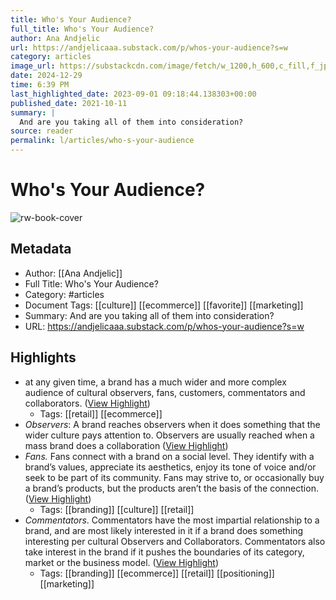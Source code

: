 ```yaml
---
title: Who's Your Audience?
full_title: Who's Your Audience?
author: Ana Andjelic
url: https://andjelicaaa.substack.com/p/whos-your-audience?s=w
category: articles
image_url: https://substackcdn.com/image/fetch/w_1200,h_600,c_fill,f_jpg,q_auto:good,fl_progressive:steep,g_auto/https%3A%2F%2Fbucketeer-e05bbc84-baa3-437e-9518-adb32be77984.s3.amazonaws.com%2Fpublic%2Fimages%2F02745850-cdea-4f89-9137-e6f57fdd4c55_719x454.png
date: 2024-12-29
time: 6:39 PM
last_highlighted_date: 2023-09-01 09:18:44.138303+00:00
published_date: 2021-10-11
summary: |
  And are you taking all of them into consideration?
source: reader
permalink: l/articles/who-s-your-audience
---
```

# Who's Your Audience?

![rw-book-cover](https://substackcdn.com/image/fetch/w_1200,h_600,c_fill,f_jpg,q_auto:good,fl_progressive:steep,g_auto/https%3A%2F%2Fbucketeer-e05bbc84-baa3-437e-9518-adb32be77984.s3.amazonaws.com%2Fpublic%2Fimages%2F02745850-cdea-4f89-9137-e6f57fdd4c55_719x454.png)

## Metadata
- Author: [[Ana Andjelic]]
- Full Title: Who's Your Audience?
- Category: #articles
- Document Tags: [[culture]] [[ecommerce]] [[favorite]] [[marketing]] 
- Summary: And are you taking all of them into consideration?
- URL: https://andjelicaaa.substack.com/p/whos-your-audience?s=w

## Highlights
- at any given time, a brand has a much wider and more complex audience of cultural observers, fans, customers, commentators and collaborators. ([View Highlight](https://read.readwise.io/read/01h980h9vyddn6c94va6ck7pfw))
    - Tags: [[retail]] [[ecommerce]] 
- *Observers*: A brand reaches observers when it does something that the wider culture pays attention to. Observers are usually reached when a mass brand does a collaboration ([View Highlight](https://read.readwise.io/read/01h980j5pwd1bxsha3ywrk168s))
- *Fans.* Fans connect with a brand on a social level. They identify with a brand’s values, appreciate its aesthetics, enjoy its tone of voice and/or seek to be part of its community. Fans may strive to, or occasionally buy a brand’s products, but the products aren’t the basis of the connection. ([View Highlight](https://read.readwise.io/read/01h980jcy40tmmkrn0wgwfx8yv))
    - Tags: [[branding]] [[culture]] [[retail]] 
- *Commentators*. Commentators have the most impartial relationship to a brand, and are most likely interested in it if a brand does something interesting per cultural Observers and Collaborators. Commentators also take interest in the brand if it pushes the boundaries of its category, market or the business model. ([View Highlight](https://read.readwise.io/read/01h980k953de66pwnhwn4dp4mx))
    - Tags: [[branding]] [[ecommerce]] [[retail]] [[positioning]] [[marketing]] 


